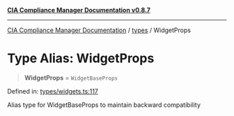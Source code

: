 [**CIA Compliance Manager Documentation v0.8.7**](../../README.md)

***

[CIA Compliance Manager Documentation](../../modules.md) / [types](../README.md) / WidgetProps

# Type Alias: WidgetProps

> **WidgetProps** = `WidgetBaseProps`

Defined in: [types/widgets.ts:117](https://github.com/Hack23/cia-compliance-manager/blob/c1b03266cad85c2f58531e3fd0aea147fa649ae0/src/types/widgets.ts#L117)

Alias type for WidgetBaseProps to maintain backward compatibility
